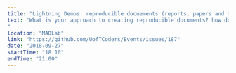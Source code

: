 ```yaml
---
title: "Lightning Demos: reproducible docuements (reports, papers and thesis)"
text: "What is your approach to creating reproducible documents? how do you use the capabilities in R, Python, Latex, pandoc, etc. to integrate your data analysis with writing your reports and other manuscripts? Come to this session and show your peers what is your workflow for creating reproducible documents or hear from others how they do it.
"
location: "MADLab"
link: "https://github.com/UofTCoders/Events/issues/187"
date: "2018-09-27"
startTime: "18:10"
endTime: "21:00"
---
```

